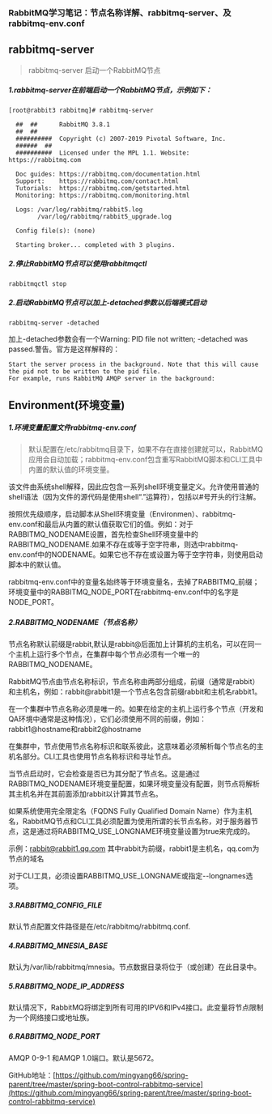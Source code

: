 ### RabbitMQ学习笔记：节点名称详解、rabbitmq-server、及rabbitmq-env.conf

## rabbitmq-server

> rabbitmq-server 启动一个RabbitMQ节点

##### 1.rabbitmq-server在前端启动一个RabbitMQ节点，示例如下：

```
[root@rabbit3 rabbitmq]# rabbitmq-server

  ##  ##      RabbitMQ 3.8.1
  ##  ##
  ##########  Copyright (c) 2007-2019 Pivotal Software, Inc.
  ######  ##
  ##########  Licensed under the MPL 1.1. Website: https://rabbitmq.com

  Doc guides: https://rabbitmq.com/documentation.html
  Support:    https://rabbitmq.com/contact.html
  Tutorials:  https://rabbitmq.com/getstarted.html
  Monitoring: https://rabbitmq.com/monitoring.html

  Logs: /var/log/rabbitmq/rabbit5.log
        /var/log/rabbitmq/rabbit5_upgrade.log

  Config file(s): (none)

  Starting broker... completed with 3 plugins.
```

##### 2.停止RabbitMQ节点可以使用rabbitmqctl

```
rabbitmqctl stop
```

##### 2.启动RabbitMQ节点可以加上-detached参数以后端模式启动

```
rabbitmq-server -detached
```

加上-detached参数会有一个Warning: PID file not written; -detached was passed.警告。官方是这样解释的：

```
Start the server process in the background. Note that this will cause the pid not to be written to the pid file.
For example, runs RabbitMQ AMQP server in the background:
```

## Environment(环境变量)

##### 1.环境变量配置文件rabbitmq-env.conf

> 默认配置在/etc/rabbitmq目录下，如果不存在直接创建就可以，RabbitMQ应用会自动加载；rabbitmq-env.conf包含重写RabbitMQ脚本和CLI工具中内置的默认值的环境变量。

该文件由系统shell解释，因此应包含一系列shell环境变量定义。允许使用普通的shell语法（因为文件的源代码是使用shell“.”运算符），包括以#号开头的行注解。

按照优先级顺序，启动脚本从Shell环境变量（Environmen）、rabbitmq-env.conf和最后从内置的默认值获取它们的值。例如：对于RABBITMQ_NODENAME设置，首先检查Shell环境变量中的RABBITMQ_NODENAME.如果不存在或等于空字符串，则选中rabbitmq-env.conf中的NODENAME。如果它也不存在或设置为等于空字符串，则使用启动脚本中的默认值。

rabbitmq-env.conf中的变量名始终等于环境变量名，去掉了RABBITMQ_前缀；环境变量中的RABBITMQ_NODE_PORT在rabbitmq-env.conf中的名字是NODE_PORT。

##### 2.RABBITMQ_NODENAME（节点名称）

节点名称默认前缀是rabbit,默认是rabbit@后面加上计算机的主机名，可以在同一个主机上运行多个节点，在集群中每个节点必须有一个唯一的RABBITMQ_NODENAME。

RabbitMQ节点由节点名称标识，节点名称由两部分组成，前缀（通常是rabbit）和主机名，例如：rabbit@rabbit1是一个节点名包含前缀rabbit和主机名rabbit1。

在一个集群中节点名称必须是唯一的。如果在给定的主机上运行多个节点（开发和QA环境中通常是这种情况），它们必须使用不同的前缀，例如：rabbit1@hostname和rabbit2@hostname

在集群中，节点使用节点名称标识和联系彼此，这意味着必须解析每个节点名的主机名部分。CLI工具也使用节点名称标识和寻址节点。

当节点启动时，它会检查是否已为其分配了节点名。这是通过RABBITMQ_NODENAME环境变量配置，如果环境变量没有配置，则节点将解析其主机名并在其前面添加rabbit以计算其节点名。

如果系统使用完全限定名（FQDNS Fully Qualified Domain
Name）作为主机名，RabbitMQ节点和CLI工具必须配置为使用所谓的长节点名称，对于服务器节点，这是通过将RABBITMQ_USE_LONGNAME环境变量设置为true来完成的。

示例：rabbit@rabbit1.qq.com 其中rabbit为前缀，rabbit1是主机名，qq.com为节点的域名

对于CLI工具，必须设置RABBITMQ_USE_LONGNAME或指定--longnames选项。

##### 3.RABBITMQ_CONFIG_FILE

默认节点配置文件路径是在/etc/rabbitmq/rabbitmq.conf.

##### 4.RABBITMQ_MNESIA_BASE

默认为/var/lib/rabbitmq/mnesia。节点数据目录将位于（或创建）在此目录中。

##### 5.RABBITMQ_NODE_IP_ADDRESS

默认情况下，RabbitMQ将绑定到所有可用的IPV6和IPv4接口。此变量将节点限制为一个网络接口或地址族。

##### 6.RABBITMQ_NODE_PORT

AMQP 0-9-1 和AMQP 1.0端口。默认是5672。

GitHub地址：[https://github.com/mingyang66/spring-parent/tree/master/spring-boot-control-rabbitmq-service](https://github.com/mingyang66/spring-parent/tree/master/spring-boot-control-rabbitmq-service)